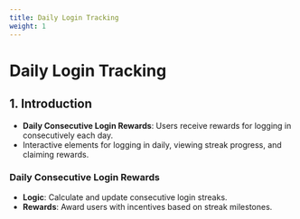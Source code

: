```yaml
---
title: Daily Login Tracking 
weight: 1
---
```


# Daily Login Tracking 


## 1. Introduction

- **Daily Consecutive Login Rewards**: Users receive rewards for logging in consecutively each day.
- Interactive elements for logging in daily, viewing streak progress, and claiming rewards.


### Daily Consecutive Login Rewards

- **Logic**: Calculate and update consecutive login streaks.
- **Rewards**: Award users with incentives based on streak milestones.



